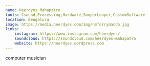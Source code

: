 ```yaml
---
name: Heerdyes Mahapatro
tools: Csound,Processing,Hardware,SooperLooper,CustomSoftware
location: Bengaluru
image: https://media.heerdyes.com/img/hmferrymando.jpg
links:
    instagram: https://www.instagram.com/heerdyes/
    soundcloud: https://soundcloud.com/heerdyes-mahapatro
    website: https://heerdyes.wordpress.com
---
```


computer musician

